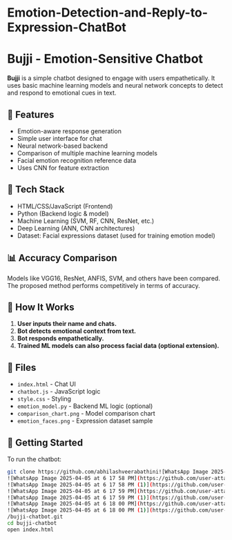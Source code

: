 # Emotion-Detection-and-Reply-to-Expression-ChatBot
# Bujji - Emotion-Sensitive Chatbot

**Bujji** is a simple chatbot designed to engage with users empathetically. It uses basic machine learning models and neural network concepts to detect and respond to emotional cues in text.

## 🌟 Features

- Emotion-aware response generation
- Simple user interface for chat
- Neural network-based backend
- Comparison of multiple machine learning models
- Facial emotion recognition reference data
- Uses CNN for feature extraction

## 🧠 Tech Stack

- HTML/CSS/JavaScript (Frontend)
- Python (Backend logic & model)
- Machine Learning (SVM, RF, CNN, ResNet, etc.)
- Deep Learning (ANN, CNN architectures)
- Dataset: Facial expressions dataset (used for training emotion model)

## 📊 Accuracy Comparison

Models like VGG16, ResNet, ANFIS, SVM, and others have been compared. The proposed method performs competitively in terms of accuracy.

## 🧪 How It Works

1. **User inputs their name and chats.**
2. **Bot detects emotional context from text.**
3. **Bot responds empathetically.**
4. **Trained ML models can also process facial data (optional extension).**

## 📁 Files

- `index.html` - Chat UI
- `chatbot.js` - JavaScript logic
- `style.css` - Styling
- `emotion_model.py` - Backend ML logic (optional)
- `comparison_chart.png` - Model comparison chart
- `emotion_faces.png` - Expression dataset sample


## 🚀 Getting Started

To run the chatbot:

```bash
git clone https://github.com/abhilashveerabathini![WhatsApp Image 2025-04-05 at 6 17 56 PM](https://github.com/user-attachments/assets/1089e9a1-6c49-4918-9796-71c4af73de3c)
![WhatsApp Image 2025-04-05 at 6 17 58 PM](https://github.com/user-attachments/assets/68cb25d2-64fe-45de-af41-eb0268bb07b1)
![WhatsApp Image 2025-04-05 at 6 17 58 PM (1)](https://github.com/user-attachments/assets/4a20f699-e481-4b28-85e8-00905a90d983)
![WhatsApp Image 2025-04-05 at 6 17 59 PM](https://github.com/user-attachments/assets/643df22e-36fb-47d0-abf7-43077c7080b6)
![WhatsApp Image 2025-04-05 at 6 17 59 PM (1)](https://github.com/user-attachments/assets/6e9ee911-8c29-4736-8fb5-eef36ecf70e4)
![WhatsApp Image 2025-04-05 at 6 18 00 PM](https://github.com/user-attachments/assets/505e4776-10bb-419f-a0d8-7596ab51a016)
![WhatsApp Image 2025-04-05 at 6 18 00 PM (1)](https://github.com/user-attachments/assets/e16666f1-5fdf-43c3-bb1d-c192e0d70251)
/bujji-chatbot.git
cd bujji-chatbot
open index.html
